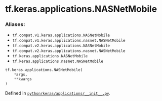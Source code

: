 <div itemscope itemtype="http://developers.google.com/ReferenceObject">
<meta itemprop="name" content="tf.keras.applications.NASNetMobile" />
<meta itemprop="path" content="Stable" />
</div>

# tf.keras.applications.NASNetMobile



### Aliases:

* `tf.compat.v1.keras.applications.NASNetMobile`
* `tf.compat.v1.keras.applications.nasnet.NASNetMobile`
* `tf.compat.v2.keras.applications.NASNetMobile`
* `tf.compat.v2.keras.applications.nasnet.NASNetMobile`
* `tf.keras.applications.NASNetMobile`
* `tf.keras.applications.nasnet.NASNetMobile`

``` python
tf.keras.applications.NASNetMobile(
    *args,
    **kwargs
)
```



Defined in [`python/keras/applications/__init__.py`](/code/stable/tensorflow/python/keras/applications/__init__.py).

<!-- Placeholder for "Used in" -->

